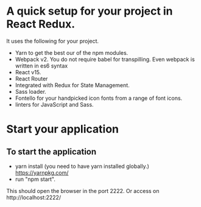 # A quick setup for your project in React Redux.
It uses the following for your project.
- Yarn to get the best our of the npm modules.
- Webpack v2. You do not require babel for transpilling. Even webpack is written in es6 syntax
- React v15.
- React Router
- Integrated with Redux for State Management.
- Sass loader.
- Fontello for your handpicked icon fonts from a range of font icons.
- linters for JavaScript and Sass.


# Start your application 
## To start the application
- yarn install (you need to have yarn installed globally.) https://yarnpkg.com/
- run "npm start".

This should open the browser in the port 2222. Or access on http://localhost:2222/

